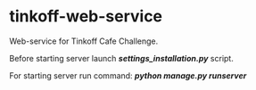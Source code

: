 # tinkoff-web-service
Web-service for Tinkoff Cafe Challenge.

Before starting server launch ***settings_installation.py*** script.

For starting server run command: ***python manage.py runserver***
